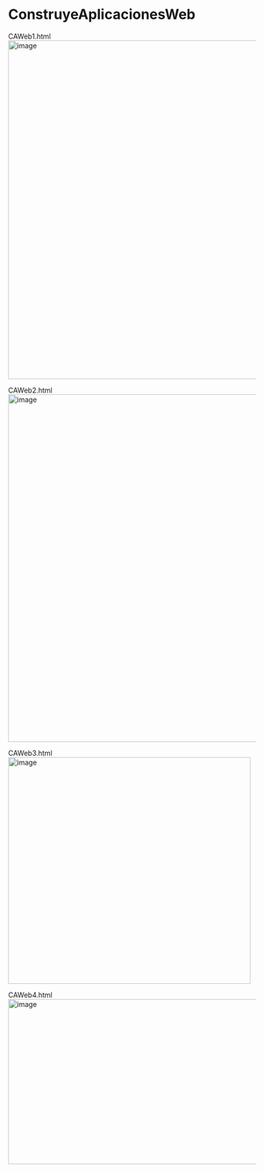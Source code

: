 # ConstruyeAplicacionesWeb


CAWeb1.html <br>
<img width="626" height="689" alt="image" src="https://github.com/user-attachments/assets/1ab0e283-7d97-48e5-9246-ff6010bfe4c5" />

CAWeb2.html<br>
<img width="1343" height="707" alt="image" src="https://github.com/user-attachments/assets/401d79e7-1fc3-4788-918c-5853e24f57b1" />

CAWeb3.html<br>
<img width="493" height="461" alt="image" src="https://github.com/user-attachments/assets/cbe4f193-2237-485b-838c-b6d0ddf6369c" />

CAWeb4.html<br>
<img width="520" height="336" alt="image" src="https://github.com/user-attachments/assets/c3ce8ead-2767-4526-ba56-ae4a1cb903e4" />



